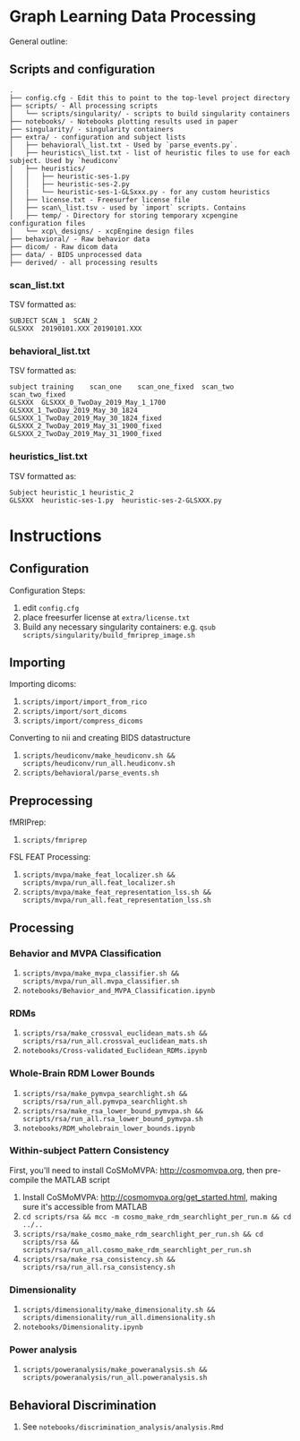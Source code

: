 # Graph Learning Data Processing

General outline:

## Scripts and configuration

```
.
├── config.cfg - Edit this to point to the top-level project directory
├── scripts/ - All processing scripts
│   └── scripts/singularity/ - scripts to build singularity containers
├── notebooks/ - Notebooks plotting results used in paper
├── singularity/ - singularity containers
├── extra/ - configuration and subject lists
│   ├── behavioral\_list.txt - Used by `parse_events.py`.
│   ├── heuristics\_list.txt - list of heuristic files to use for each subject. Used by `heudiconv`
│   ├── heuristics/
│   │   ├── heuristic-ses-1.py
│   │   ├── heuristic-ses-2.py
│   |   └── heuristic-ses-1-GLSxxx.py - for any custom heuristics
│   ├── license.txt - Freesurfer license file
│   ├── scan\_list.tsv - used by `import` scripts. Contains 
│   ├── temp/ - Directory for storing temporary xcpengine configuration files
│   └── xcp\_designs/ - xcpEngine design files
├── behavioral/ - Raw behavior data
├── dicom/ - Raw dicom data
├── data/ - BIDS unprocessed data
├── derived/ - all processing results
```

### scan\_list.txt
TSV formatted as:
```
SUBJECT SCAN_1  SCAN_2
GLSXXX  20190101.XXX 20190101.XXX
```

### behavioral\_list.txt
TSV formatted as:
```
subject training    scan_one    scan_one_fixed  scan_two    scan_two_fixed
GLSXXX  GLSXXX_0_TwoDay_2019_May_1_1700    GLSXXX_1_TwoDay_2019_May_30_1824    GLSXXX_1_TwoDay_2019_May_30_1824_fixed  GLSXXX_2_TwoDay_2019_May_31_1900_fixed  GLSXXX_2_TwoDay_2019_May_31_1900_fixed
```

### heuristics\_list.txt
TSV formatted as:
```
Subject heuristic_1 heuristic_2
GLSXXX  heuristic-ses-1.py  heuristic-ses-2-GLSXXX.py
```
# Instructions

## Configuration
Configuration Steps:
1. edit `config.cfg`
2. place freesurfer license at `extra/license.txt`
3. Build any necessary singularity containers: e.g. `qsub scripts/singularity/build_fmriprep_image.sh`

## Importing
Importing dicoms:
1. `scripts/import/import_from_rico`
2. `scripts/import/sort_dicoms`
3. `scripts/import/compress_dicoms`

Converting to nii and creating BIDS datastructure
1. `scripts/heudiconv/make_heudiconv.sh && scripts/heudiconv/run_all.heudiconv.sh`
2. `scripts/behavioral/parse_events.sh`

## Preprocessing
fMRIPrep:
1. `scripts/fmriprep`

FSL FEAT Processing:
1. `scripts/mvpa/make_feat_localizer.sh && scripts/mvpa/run_all.feat_localizer.sh`
2. `scripts/mvpa/make_feat_representation_lss.sh && scripts/mvpa/run_all.feat_representation_lss.sh`

## Processing
### Behavior and MVPA Classification
1. `scripts/mvpa/make_mvpa_classifier.sh && scripts/mvpa/run_all.mvpa_classifier.sh`
2. `notebooks/Behavior_and_MVPA_Classification.ipynb`

### RDMs
1. `scripts/rsa/make_crossval_euclidean_mats.sh && scripts/rsa/run_all.crossval_euclidean_mats.sh`
2. `notebooks/Cross-validated_Euclidean_RDMs.ipynb`

### Whole-Brain RDM Lower Bounds
1. `scripts/rsa/make_pymvpa_searchlight.sh && scripts/rsa/run_all.pymvpa_searchlight.sh`
2. `scripts/rsa/make_rsa_lower_bound_pymvpa.sh && scripts/rsa/run_all.rsa_lower_bound_pymvpa.sh`
3. `notebooks/RDM_wholebrain_lower_bounds.ipynb`

### Within-subject Pattern Consistency
First, you'll need to install CoSMoMVPA: <http://cosmomvpa.org>, then pre-compile the MATLAB script
1. Install CoSMoMVPA: <http://cosmomvpa.org/get_started.html>, making sure it's accessible from MATLAB
2. `cd scripts/rsa && mcc -m cosmo_make_rdm_searchlight_per_run.m && cd ../..`
3. `scripts/rsa/make_cosmo_make_rdm_searchlight_per_run.sh && cd scripts/rsa && scripts/rsa/run_all.cosmo_make_rdm_searchlight_per_run.sh`
4. `scripts/rsa/make_rsa_consistency.sh && scripts/rsa/run_all.rsa_consistency.sh`

### Dimensionality
1. `scripts/dimensionality/make_dimensionality.sh && scripts/dimensionality/run_all.dimensionality.sh`
2. `notebooks/Dimensionality.ipynb`

### Power analysis
1. `scripts/poweranalysis/make_poweranalysis.sh && scripts/poweranalysis/run_all.poweranalysis.sh`

## Behavioral Discrimination
1. See `notebooks/discrimination_analysis/analysis.Rmd`